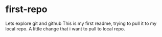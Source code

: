 # first-repo
Lets explore git and github
This is my first readme, trying to pull it to my local repo.
A little change that i want to pull to local repo.
